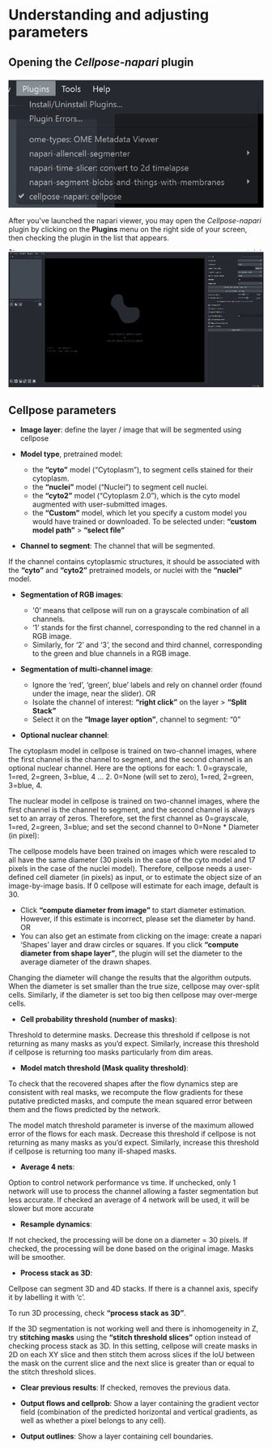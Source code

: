# Understanding and adjusting parameters

## Opening the *Cellpose-napari* plugin

![Opening cellpose in the napari menu](images/cellpose1.png)

After you've launched the napari viewer, you may open the *Cellpose-napari* plugin by clicking on the **Plugins** menu on the right side of your screen, then checking the plugin in the list that appears.  

![Opening cellpose in the napari menu](images/cellpose2.png)

## Cellpose parameters

* **Image layer**: define the layer / image that will be segmented using cellpose

* **Model type**, pretrained model: 
    * the **“cyto”** model (“Cytoplasm”), to segment cells stained for their cytoplasm.
    * the **“nuclei”** model (“Nuclei”) to segment cell nuclei.
    * the **“cyto2”** model (“Cytoplasm 2.0”), which is the cyto model augmented with user-submitted images.
    * the **“Custom”** model, which let you specify a custom model you would have trained or downloaded. To be selected under: **“custom model path”** > **“select file”**

* **Channel to segment**: The channel that will be segmented. 

If the channel contains cytoplasmic structures, it should be associated with the **“cyto”** and **“cyto2”** pretrained models, or nuclei with the **“nuclei”** model. 
   
* **Segmentation of RGB images**: 
    * '0’ means that cellpose will run on a grayscale combination of all channels.
    * ‘1’ stands for the first channel, corresponding to the red channel in a RGB image.
    * Similarly, for ‘2’ and ‘3’, the second and third channel, corresponding to the green and blue channels in a RGB image.

* **Segmentation of multi-channel image**:
    * Ignore the ‘red’, ‘green’, blue’ labels and rely on channel order (found under the image, near the slider).
OR
    * Isolate the channel of interest: **“right click”** on the layer > **“Split Stack”** 
    * Select it on the **“Image layer option”**, channel to segment: “0”
    
* **Optional nuclear channel**:

The cytoplasm model in cellpose is trained on two-channel images, where the first channel is the channel to segment, and the second channel is an optional nuclear channel. Here are the options for each: 1. 0=grayscale, 1=red, 2=green, 3=blue, 4 … 2. 0=None (will set to zero), 1=red, 2=green, 3=blue, 4.

The nuclear model in cellpose is trained on two-channel images, where the first channel is the channel to segment, and the second channel is always set to an array of zeros. Therefore, set the first channel as 0=grayscale, 1=red, 2=green, 3=blue; and set the second channel to 0=None
    * Diameter (in pixel):
    
The cellpose models have been trained on images which were rescaled to all have the same diameter (30 pixels in the case of the cyto model and 17 pixels in the case of the nuclei model). Therefore, cellpose needs a user-defined cell diameter (in pixels) as input, or to estimate the object size of an image-by-image basis. If 0 cellpose will estimate for each image, default is 30.

* Click **“compute diameter from image”** to start diameter estimation. However, if this estimate is incorrect, please set the diameter by hand.
OR
* You can also get an estimate from clicking on the image: create a napari ‘Shapes’ layer and draw circles or squares. If you click **“compute diameter from shape layer”**, the plugin will set the diameter to the average diameter of the drawn shapes.

Changing the diameter will change the results that the algorithm outputs. When the diameter is set smaller than the true size, cellpose may over-split cells. Similarly, if the diameter is set too big then cellpose may over-merge cells.

* **Cell probability threshold (number of masks)**: 

Threshold to determine masks. Decrease this threshold if cellpose is not returning as many masks as you’d expect. Similarly, increase this threshold if cellpose is returning too masks particularly from dim areas.

* **Model match threshold (Mask quality threshold)**: 

To check that the recovered shapes after the flow dynamics step are consistent with real masks, we recompute the flow gradients for these putative predicted masks, and compute the mean squared error between them and the flows predicted by the network.

The model match threshold parameter is inverse of the maximum allowed error of the flows for each mask. Decrease this threshold if cellpose is not returning as many masks as you’d expect. Similarly, increase this threshold if cellpose is returning too many ill-shaped masks.

* **Average 4 nets**:

Option to control network performance vs time. If unchecked, only 1 network will use to process the channel allowing a faster segmentation but less accurate. If checked  an average of 4 network will be used, it will be slower but more accurate

* **Resample dynamics**:

If not checked, the processing will be done on a diameter = 30 pixels. If checked, the processing will be done based on the original image. Masks will be smoother.

* **Process stack as 3D**:

Cellpose can segment 3D and 4D stacks. If there is a channel axis, specify it by labelling it with ‘c’.

To run 3D processing, check **“process stack as 3D”**.

If the 3D segmentation is not working well and there is inhomogeneity in Z, try **stitching masks** using the **“stitch threshold slices”** option instead of checking process stack as 3D. In this setting, cellpose will create masks in 2D on each XY slice and then stitch them across slices if the IoU between the mask on the current slice and the next slice is greater than or equal to the stitch threshold slices.

* **Clear previous results**: If checked, removes the previous data.

* **Output flows and cellprob**: Show a layer containing the gradient vector field (combination of the predicted horizontal and vertical gradients, as well as whether a pixel belongs to any cell).

* **Output outlines**: Show a layer containing cell boundaries.
